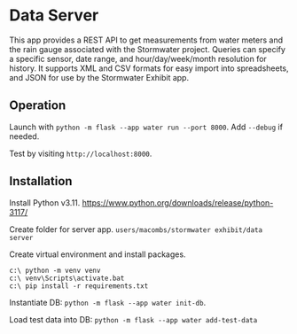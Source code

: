 # Data Server

This app provides a REST API to get measurements from water meters and the
rain gauge associated with the Stormwater project. Queries can specify a
specific sensor, date range, and hour/day/week/month resolution for history.
It supports XML and CSV formats for easy import into spreadsheets,
and JSON for use by the Stormwater Exhibit app.


## Operation

Launch with `python -m flask --app water run --port 8000`.
Add `--debug` if needed.

Test by visiting `http://localhost:8000`.


## Installation

Install Python v3.11. <https://www.python.org/downloads/release/python-3117/>

Create folder for server app. `users/macombs/stormwater exhibit/data server`

Create virtual environment and install packages.

```shell
c:\ python -m venv venv
c:\ venv\Scripts\activate.bat
c:\ pip install -r requirements.txt
```

Instantiate DB: `python -m flask --app water init-db`.

Load test data into DB: `python -m flask --app water add-test-data`
